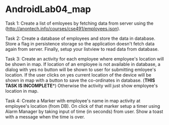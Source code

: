 # AndroidLab04_map

Task 1:
Create a list of emloyees by fetching data from server using the (http://anontech.info/courses/cse491/employees.json). 

Task 2:
Create a database of employees and store the data in database. Store a flag in persistence storage so the application doesn't fetch data again from server. 
Finally, setup your listview to read data from database.

Task 3:
Create an activity for each employee where employee's location will be shown in map. 
If location of an employee is not available in database, a dialog with yes no button will be shown to user for submitting emloyee's location. 
If the user clicks on yes current location of the device will be shown in map with a button to save the co-ordinates in database.
(******THIS TASK IS INCOMPLETE*******)
Otherwise the activity will just show employee's location in map.  

Task 4:
Create a Marker with employee's name in map activity at employee's location (from DB). On click of that marker setup a timer using Alarm Manager by taking input of time (in seconds) from user. Show a toast with a message when the time is over.   
